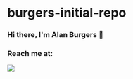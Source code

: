 # burgers-initial-repo
### Hi there, I'm Alan Burgers 👋

### Reach me at:
[<img src="https://img.shields.io/badge/LinkedIn-0077B5?style=for-the-badge&logo=linkedin&logoColor=white">](https://www.linkedin.com/in/alan-burgers/)
